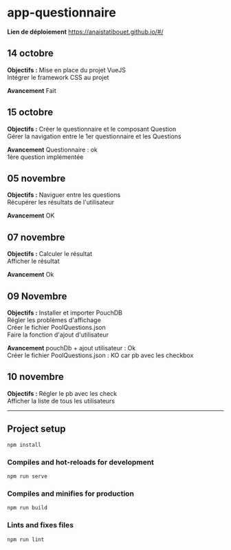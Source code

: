 # app-questionnaire

**Lien de déploiement**
https://anaistatibouet.github.io/#/

## 14 octobre

**Objectifs :**
Mise en place du projet VueJS <br>
Intégrer le framework CSS au projet

**Avancement**
Fait

## 15 octobre

**Objectifs :**
Créer le questionnaire et le composant Question <br>
Gérer la navigation entre le 1er questionnaire et les Questions

**Avancement**
Questionnaire : ok <br>
1ère question implémentée

## 05 novembre

**Objectifs :**
Naviguer entre les questions <br>
Récupérer les résultats de l'utilisateur

**Avancement**
OK

## 07 novembre

**Objectifs :**
Calculer le résultat <br>
Afficher le résultat

**Avancement**
Ok

## 09 Novembre

**Objectifs :**
Installer et importer PouchDB <br>
Régler les problèmes d'affichage <br>
Créer le fichier PoolQuestions.json <br>
Faire la fonction d'ajout d'utilisateur

**Avancement**
pouchDb + ajout utilisateur : Ok<br>
Créer le fichier PoolQuestions.json : KO car pb avec les checkbox

## 10 novembre

**Objectifs :**
Régler le pb avec les check <br>
Afficher la liste de tous les utilisateurs

---

## Project setup

```
npm install
```

### Compiles and hot-reloads for development

```
npm run serve
```

### Compiles and minifies for production

```
npm run build
```

### Lints and fixes files

```
npm run lint
```
